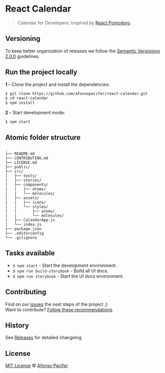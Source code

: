 # React Calendar

> Calendar for Developers. Inspired by [React Pomodoro](https://github.com/afonsopacifer/react-pomodoro).

## Versioning

To keep better organization of releases we follow the [Semantic Versioning 2.0.0](http://semver.org/) guidelines.

## Run the project locally


**1 -** Clone the project and install the dependencies:

```sh
$ git clone https://github.com/afonsopacifer/react-calendar.git
$ cd react-calendar
$ npm install
```
**2 -** Start development mode:

```sh
$ npm start
```

## Atomic folder structure

	.
	├── README.md
	├── CONTRIBUTING.md
	├── LICENSE.md
	├── public/
	├── src/
	|   ├── tests/
	|   ├── stories/
	|   ├── components/
	|   |   ├── atoms/
	|   |   └── molecules/
	|   ├── assets/
	|   |   ├── icons/
	|   |   └── styles/
	|   |       ├── atoms/
	|   |       └── molecules/
	|   ├── CalendarApp.js
	|   └── index.js
	├── package.json
	├── .editorconfig
	└── .gitignore

## Tasks available

- `$ npm start` - Start the development environment.
- `$ npm run build-storybook` - Build all UI docs.
- `$ npm run storybook` - Start the UI docs environment.

## Contributing
Find on our [issues](https://github.com/afonsopacifer/react-calendar/issues/) the next steps of the project ;)
<br>
Want to contribute? [Follow these recommendations](https://github.com/afonsopacifer/react-calendar/blob/master/CONTRIBUTING.md).

## History
See [Releases](https://github.com/afonsopacifer/react-calendar/releases) for detailed changelog.

## License
[MIT License](https://github.com/afonsopacifer/react-calendar/blob/master/LICENSE.md) © [Afonso Pacifer](http://afonsopacifer.github.io/)
